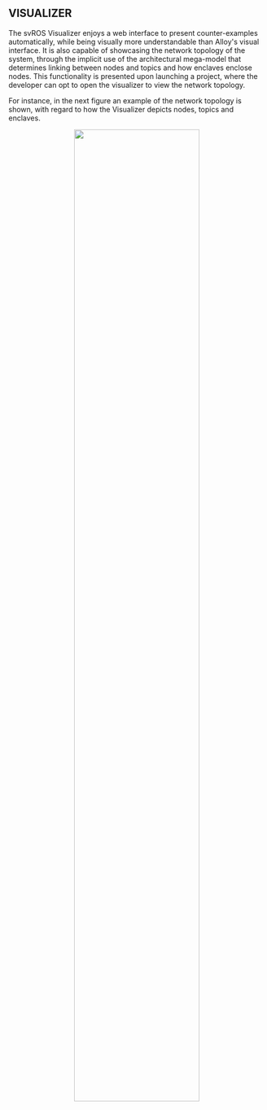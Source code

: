 ## VISUALIZER

The svROS Visualizer enjoys a web interface to present counter-examples automatically, while being visually more understandable than Alloy's visual interface. It is also capable of showcasing the network topology of the system, through the implicit use of the architectural mega-model that determines linking between nodes and topics and how enclaves enclose nodes. This functionality is presented upon launching a project, where the developer can opt to open the visualizer to view the network topology.

For instance, in the next figure an example of the network topology is shown, with regard to how the Visualizer depicts nodes, topics and enclaves.

<p align="center">
   <img width="70%" src="./vis-example.png">
</p>